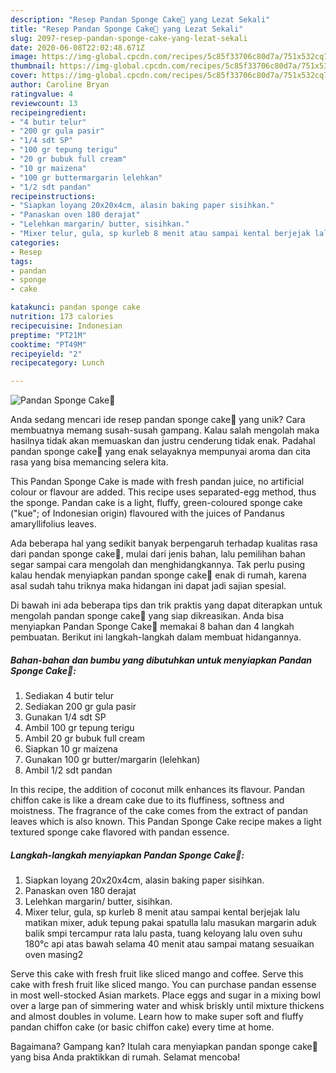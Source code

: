 ```yaml
---
description: "Resep Pandan Sponge Cake💚 yang Lezat Sekali"
title: "Resep Pandan Sponge Cake💚 yang Lezat Sekali"
slug: 2097-resep-pandan-sponge-cake-yang-lezat-sekali
date: 2020-06-08T22:02:48.671Z
image: https://img-global.cpcdn.com/recipes/5c85f33706c80d7a/751x532cq70/pandan-sponge-cake💚-foto-resep-utama.jpg
thumbnail: https://img-global.cpcdn.com/recipes/5c85f33706c80d7a/751x532cq70/pandan-sponge-cake💚-foto-resep-utama.jpg
cover: https://img-global.cpcdn.com/recipes/5c85f33706c80d7a/751x532cq70/pandan-sponge-cake💚-foto-resep-utama.jpg
author: Caroline Bryan
ratingvalue: 4
reviewcount: 13
recipeingredient:
- "4 butir telur"
- "200 gr gula pasir"
- "1/4 sdt SP"
- "100 gr tepung terigu"
- "20 gr bubuk full cream"
- "10 gr maizena"
- "100 gr buttermargarin lelehkan"
- "1/2 sdt pandan"
recipeinstructions:
- "Siapkan loyang 20x20x4cm, alasin baking paper sisihkan."
- "Panaskan oven 180 derajat"
- "Lelehkan margarin/ butter, sisihkan."
- "Mixer telur, gula, sp kurleb 8 menit atau sampai kental berjejak lalu matikan mixer, aduk tepung pakai spatulla lalu masukan margarin aduk balik smpi tercampur rata lalu pasta, tuang keloyang lalu oven suhu 180°c api atas bawah selama 40 menit atau sampai matang sesuaikan oven masing2"
categories:
- Resep
tags:
- pandan
- sponge
- cake

katakunci: pandan sponge cake 
nutrition: 173 calories
recipecuisine: Indonesian
preptime: "PT21M"
cooktime: "PT49M"
recipeyield: "2"
recipecategory: Lunch

---
```



![Pandan Sponge Cake💚](https://img-global.cpcdn.com/recipes/5c85f33706c80d7a/751x532cq70/pandan-sponge-cake💚-foto-resep-utama.jpg)

Anda sedang mencari ide resep pandan sponge cake💚 yang unik? Cara membuatnya memang susah-susah gampang. Kalau salah mengolah maka hasilnya tidak akan memuaskan dan justru cenderung tidak enak. Padahal pandan sponge cake💚 yang enak selayaknya mempunyai aroma dan cita rasa yang bisa memancing selera kita.

This Pandan Sponge Cake is made with fresh pandan juice, no artificial colour or flavour are added. This recipe uses separated-egg method, thus the sponge. Pandan cake is a light, fluffy, green-coloured sponge cake (&#34;kue&#34;; of Indonesian origin) flavoured with the juices of Pandanus amaryllifolius leaves.

Ada beberapa hal yang sedikit banyak berpengaruh terhadap kualitas rasa dari pandan sponge cake💚, mulai dari jenis bahan, lalu pemilihan bahan segar sampai cara mengolah dan menghidangkannya. Tak perlu pusing kalau hendak menyiapkan pandan sponge cake💚 enak di rumah, karena asal sudah tahu triknya maka hidangan ini dapat jadi sajian spesial.


Di bawah ini ada beberapa tips dan trik praktis yang dapat diterapkan untuk mengolah pandan sponge cake💚 yang siap dikreasikan. Anda bisa menyiapkan Pandan Sponge Cake💚 memakai 8 bahan dan 4 langkah pembuatan. Berikut ini langkah-langkah dalam membuat hidangannya.

<!--inarticleads1-->

##### Bahan-bahan dan bumbu yang dibutuhkan untuk menyiapkan Pandan Sponge Cake💚:

1. Sediakan 4 butir telur
1. Sediakan 200 gr gula pasir
1. Gunakan 1/4 sdt SP
1. Ambil 100 gr tepung terigu
1. Ambil 20 gr bubuk full cream
1. Siapkan 10 gr maizena
1. Gunakan 100 gr butter/margarin (lelehkan)
1. Ambil 1/2 sdt pandan


In this recipe, the addition of coconut milk enhances its flavour. Pandan chiffon cake is like a dream cake due to its fluffiness, softness and moistness. The fragrance of the cake comes from the extract of pandan leaves which is also known. This Pandan Sponge Cake recipe makes a light textured sponge cake flavored with pandan essence. 

<!--inarticleads2-->

##### Langkah-langkah menyiapkan Pandan Sponge Cake💚:

1. Siapkan loyang 20x20x4cm, alasin baking paper sisihkan.
1. Panaskan oven 180 derajat
1. Lelehkan margarin/ butter, sisihkan.
1. Mixer telur, gula, sp kurleb 8 menit atau sampai kental berjejak lalu matikan mixer, aduk tepung pakai spatulla lalu masukan margarin aduk balik smpi tercampur rata lalu pasta, tuang keloyang lalu oven suhu 180°c api atas bawah selama 40 menit atau sampai matang sesuaikan oven masing2


Serve this cake with fresh fruit like sliced mango and coffee. Serve this cake with fresh fruit like sliced mango. You can purchase pandan essense in most well-stocked Asian markets. Place eggs and sugar in a mixing bowl over a large pan of simmering water and whisk briskly until mixture thickens and almost doubles in volume. Learn how to make super soft and fluffy pandan chiffon cake (or basic chiffon cake) every time at home. 

Bagaimana? Gampang kan? Itulah cara menyiapkan pandan sponge cake💚 yang bisa Anda praktikkan di rumah. Selamat mencoba!
